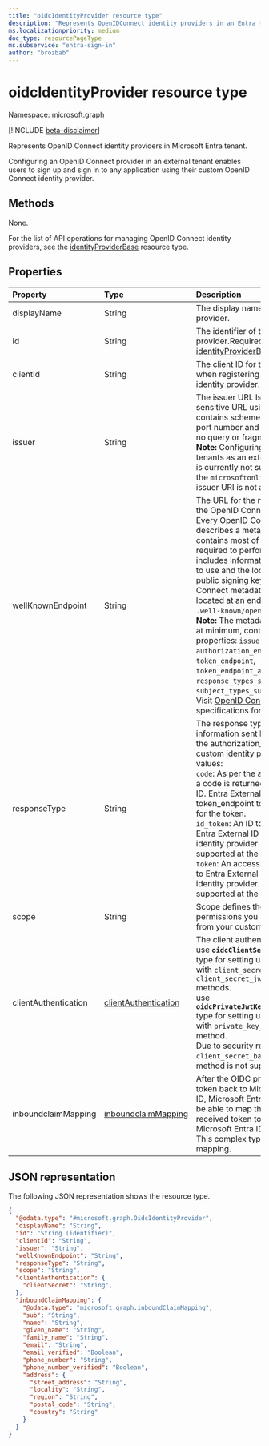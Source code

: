 ```yaml
---
title: "oidcIdentityProvider resource type"
description: "Represents OpenIDConnect identity providers in an Entra tenant."
ms.localizationpriority: medium
doc_type: resourcePageType
ms.subservice: "entra-sign-in"
author: "brozbab"
---
```


# oidcIdentityProvider resource type
Namespace: microsoft.graph

[!INCLUDE [beta-disclaimer](../../includes/beta-disclaimer.md)]

Represents OpenID Connect identity providers in Microsoft Entra tenant.

Configuring an OpenID Connect provider in an external tenant enables users to sign up and sign in to any application using their custom OpenID Connect identity provider.

## Methods

None.

For the list of API operations for managing OpenID Connect identity providers, see the [identityProviderBase](../resources/identityproviderbase.md) resource type.

## Properties

|Property|Type|Description|
|:---------------|:--------|:----------|
|displayName|String|The display name of the identity provider.|
|id|String|The identifier of the identity provider.Required. Inherited from [identityProviderBase](../resources/identityproviderbase.md). Read-only.|
|clientId|String|The client ID for the application obtained when registering the application with the identity provider.|
|issuer|String|The issuer URI. Issuer URI is a case-sensitive URL using https scheme contains scheme, host, and optionally, port number and path components and no query or fragment components.<br> **Note:** Configuring other Microsoft Entra tenants as an external identity provider is currently not supported. As a result, the `microsoftonline.com` domain in the issuer URI is not accepted.|
|wellKnownEndpoint|String|The URL for the metadata document of the OpenID Connect identity provider. Every OpenID Connect identity provider describes a metadata document that contains most of the information required to perform sign-in. This includes information such as the URLs to use and the location of the service's public signing keys. The OpenID Connect metadata document is always located at an endpoint that ends in `.well-known/openid-configuration`.<br> **Note:** The metadata document should, at minimum, contain the following properties: `issuer`, `authorization_endpoint`, `token_endpoint`, `token_endpoint_auth_methods_supported`, `response_types_supported`, `subject_types_supported` and `jwks_uri`. Visit [OpenID Connect Discovery](https://openid.net/specs/openid-connect-discovery-1_0.html) specifications for more details.|
|responseType|String|The response type describes the type of information sent back in the initial call to the authorization_endpoint of the custom identity provider. Possible values: <br>`code`: As per the authorization code flow, a code is returned back to Entra External ID. Entra External ID proceeds to call the token_endpoint to exchange the code for the token.<br>`id_token`:  An ID token is returned back to Entra External ID from the custom identity provider. (This value is not supported at the moment).<br>`token`: An access token is returned back to Entra External ID from the custom identity provider. (This value is not supported at the moment).|
|scope|String|Scope defines the information and permissions you are looking to gather from your custom identity provider.|
|clientAuthentication|[clientAuthentication](../resources/clientAuthentication.md)|The client authentication settings.<br> use **`oidcClientSecretAuthentication`** type for setting up your identity provider with `client_secret_post` or `client_secret_jwt authentication` methods. <br> use **`oidcPrivateJwtKeyClientAuthentication`** type for setting up your identity provider with `private_key_jwt` authentication method. <br>Due to security reasons, `client_secret_basic` authentication method is not supported.|
|inboundclaimMapping|[inboundclaimMapping](../resources/inboundclaimmapping.md)|After the OIDC provider sends an ID token back to Microsoft Entra External ID, Microsoft Entra External ID needs to be able to map the claims from the received token to the claims that Microsoft Entra ID recognizes and uses. This complex type captures that mapping.|


## JSON representation

The following JSON representation shows the resource type.

<!-- {
  "blockType": "resource",
  "@odata.type": "microsoft.graph.openIdConnectIdentityProvider",
  "baseType": "microsoft.graph.identityProviderBase",
} -->

```json
{
  "@odata.type": "#microsoft.graph.OidcIdentityProvider",
  "displayName": "String",
  "id": "String (identifier)",
  "clientId": "String",
  "issuer": "String",
  "wellKnownEndpoint": "String",
  "responseType": "String",
  "scope": "String",
  "clientAuthentication": {
    "clientSecret": "String",
  },
  "inboundClaimMapping": {
    "@odata.type": "microsoft.graph.inboundClaimMapping",
    "sub": "String",
    "name": "String",
    "given_name": "String",
    "family_name": "String",
    "email": "String",
    "email_verified": "Boolean",
    "phone_number": "String",
    "phone_number_verified": "Boolean",
    "address": {
      "street_address": "String",
      "locality": "String",
      "region": "String",
      "postal_code": "String",
      "country": "String"
    }
  }
}
```


<!-- uuid: 8fcb5dbc-d5aa-4681-8e31-b001d5168d79
2021-03-30 14:57:30 UTC -->
<!--
{
  "type": "#page.annotation",
 "description": "oidcIdentityProvider",
  "keywords": "",
  "section": "documentation",
  "tocPath": "",
  "suppressions": []
}
-->
